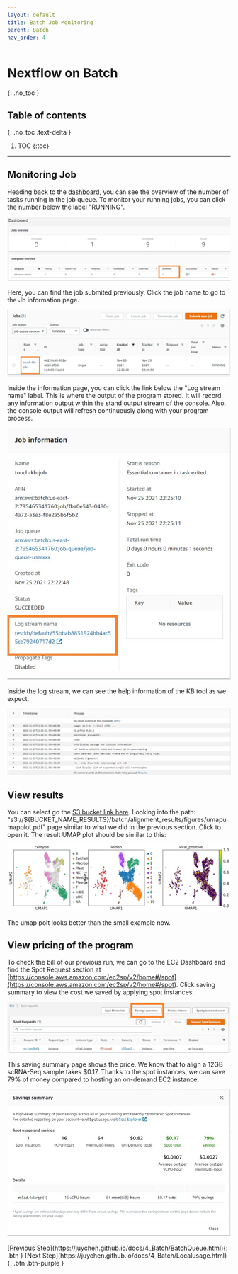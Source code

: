 ```yaml
---
layout: default
title: Batch Job Monitoring
parent: Batch
nav_order: 4
---
```


# Nextflow on Batch
{: .no_toc }

## Table of contents
{: .no_toc .text-delta }

1. TOC
{:toc}

---

## Monitoring Job

Heading back to the [dashboard](https://console.aws.amazon.com/batch/home#dashboard), you can see the overview of the number of tasks running in the job queue. To monitor your running jobs, you can click the number below the label "RUNNING".

![Image](../../src/img/Batch/Batch-job8.jpg)

Here, you can find the job submited previously. Click the job name to go to the Jb information page.

![Image](../../src/img/Batch/Batch-job9.jpg)

Inside the information page, you can click the link below the "Log stream name" label. This is where the output of the program stored. It will record any information output within the stand output stream of the console. Also, the console output will refresh continuously along with your program process.

![Image](../../src/img/Batch/Batch-job10.jpg)

Inside the log stream, we can see the help information of the KB tool as we expect.

![Image](../../src/img/Batch/Batch-job11.jpg)


## View results
You can select go the [S3 bucket link here](https://s3.console.aws.amazon.com/s3/home). Looking into the path: "s3://${BUCKET_NAME_RESULTS}/batch/alignment_results/figures/umapumapplot.pdf" page similar to what we did in the previous section. Click to open it. The result UMAP plot should be similar to this: 

![Image](../../src/img/Batch/Batch-result.jpg)

The umap polt looks better than the small example now.

## View pricing of the program

To check the bill of our previous run, we can go to the EC2 Dashboard and find the Spot Request section at [https://console.aws.amazon.com/ec2sp/v2/home#/spot](https://console.aws.amazon.com/ec2sp/v2/home#/spot). Click saving summary to view the cost we saved by applying spot instances.

![Image](../../src/img/Batch/Batch-price1.jpg)

This saving summary page shows the price. We know that to align a 12GB scRNA-Seq sample takes $0.17. Thanks to the spot instances, we can save 79% of money compared to hosting an on-demand EC2 instance.

![Image](../../src/img/Batch/Batch-price2.jpg)

<div class="code-example" markdown="1">
[Previous Step](https://juychen.github.io/docs/4_Batch/BatchQueue.html){: .btn }
[Next Step](https://juychen.github.io/docs/4_Batch/Localusage.html){: .btn .btn-purple }
</div>